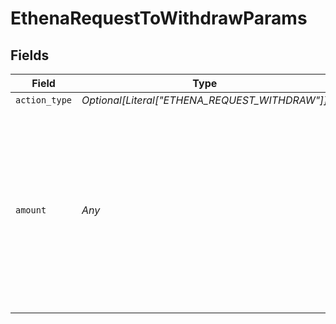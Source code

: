 # EthenaRequestToWithdrawParams


## Fields

| Field                                                                                                                                               | Type                                                                                                                                                | Required                                                                                                                                            | Description                                                                                                                                         |
| --------------------------------------------------------------------------------------------------------------------------------------------------- | --------------------------------------------------------------------------------------------------------------------------------------------------- | --------------------------------------------------------------------------------------------------------------------------------------------------- | --------------------------------------------------------------------------------------------------------------------------------------------------- |
| `action_type`                                                                                                                                       | *Optional[Literal["ETHENA_REQUEST_WITHDRAW"]]*                                                                                                      | :heavy_minus_sign:                                                                                                                                  | N/A                                                                                                                                                 |
| `amount`                                                                                                                                            | *Any*                                                                                                                                               | :heavy_check_mark:                                                                                                                                  | The amount of USDe to request to withdraw from Ethena's vault. If set to 'ALL', your total deposited USDe amount will be requested to be withdrawn. |
